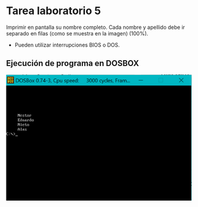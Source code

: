 # Tarea laboratorio 5

Imprimir en pantalla su nombre completo. Cada nombre y apellido debe ir separado en filas (como se muestra en la imagen) (100%).

* Pueden utilizar interrupciones BIOS o DOS.

 ## Ejecución de programa en DOSBOX

![Ejecucion](resultado.png?raw=true "Ejecucion DosBox")

